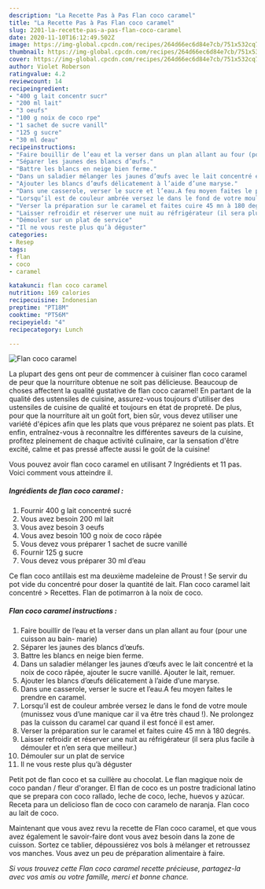 ```yaml
---
description: "La Recette Pas à Pas Flan coco caramel"
title: "La Recette Pas à Pas Flan coco caramel"
slug: 2201-la-recette-pas-a-pas-flan-coco-caramel
date: 2020-11-10T16:12:49.502Z
image: https://img-global.cpcdn.com/recipes/264d66ec6d84e7cb/751x532cq70/flan-coco-caramel-photo-principale-de-la-recette.jpg
thumbnail: https://img-global.cpcdn.com/recipes/264d66ec6d84e7cb/751x532cq70/flan-coco-caramel-photo-principale-de-la-recette.jpg
cover: https://img-global.cpcdn.com/recipes/264d66ec6d84e7cb/751x532cq70/flan-coco-caramel-photo-principale-de-la-recette.jpg
author: Violet Roberson
ratingvalue: 4.2
reviewcount: 14
recipeingredient:
- "400 g lait concentr sucr"
- "200 ml lait"
- "3 oeufs"
- "100 g noix de coco rpe"
- "1 sachet de sucre vanill"
- "125 g sucre"
- "30 ml deau"
recipeinstructions:
- "Faire bouillir de l’eau et la verser dans un plan allant au four (pour une cuisson au bain- marie)"
- "Séparer les jaunes des blancs d’œufs."
- "Battre les blancs en neige bien ferme."
- "Dans un saladier mélanger les jaunes d’œufs avec le lait concentré et la noix de coco râpée, ajouter le sucre vanillé. Ajouter le lait, remuer."
- "Ajouter les blancs d’œufs délicatement à l’aide d’une maryse."
- "Dans une casserole, verser le sucre et l’eau.A feu moyen faites le prendre en caramel."
- "Lorsqu’il est de couleur ambrée versez le dans le fond de votre moule (munissez vous d’une manique car il va être très chaud !). Ne prolongez pas la cuisson du caramel car quand il est foncé il est amer."
- "Verser la préparation sur le caramel et faites cuire 45 mn à 180 degrés."
- "Laisser refroidir et réserver une nuit au réfrigérateur (il sera plus facile à démouler et n’en sera que meilleur.)"
- "Démouler sur un plat de service"
- "Il ne vous reste plus qu’à déguster"
categories:
- Resep
tags:
- flan
- coco
- caramel

katakunci: flan coco caramel 
nutrition: 169 calories
recipecuisine: Indonesian
preptime: "PT18M"
cooktime: "PT56M"
recipeyield: "4"
recipecategory: Lunch

---
```



![Flan coco caramel](https://img-global.cpcdn.com/recipes/264d66ec6d84e7cb/751x532cq70/flan-coco-caramel-photo-principale-de-la-recette.jpg)

La plupart des gens ont peur de commencer à cuisiner flan coco caramel de peur que la nourriture obtenue ne soit pas délicieuse. Beaucoup de choses affectent la qualité gustative de flan coco caramel! En partant de la qualité des ustensiles de cuisine, assurez-vous toujours d'utiliser des ustensiles de cuisine de qualité et toujours en état de propreté. De plus, pour que la nourriture ait un goût fort, bien sûr, vous devez utiliser une variété d'épices afin que les plats que vous préparez ne soient pas plats. Et enfin, entraînez-vous à reconnaître les différentes saveurs de la cuisine, profitez pleinement de chaque activité culinaire, car la sensation d'être excité, calme et pas pressé affecte aussi le goût de la cuisine!

<!--inarticleads1-->

Vous pouvez avoir flan coco caramel en utilisant 7 Ingrédients et 11 pas. Voici comment vous atteindre il.

##### Ingrédients de flan coco caramel :

1. Fournir 400 g lait concentré sucré
1. Vous avez besoin 200 ml lait
1. Vous avez besoin 3 oeufs
1. Vous avez besoin 100 g noix de coco râpée
1. Vous devez vous préparer 1 sachet de sucre vanillé
1. Fournir 125 g sucre
1. Vous devez vous préparer 30 ml d’eau


Ce flan coco antillais est ma deuxième madeleine de Proust ! Se servir du pot vide du concentré pour doser la quantité de lait. Flan coco caramel lait concentré &gt; Recettes. Flan de potimarron à la noix de coco. 

<!--inarticleads2-->

##### Flan coco caramel instructions :

1. Faire bouillir de l’eau et la verser dans un plan allant au four (pour une cuisson au bain- marie)
1. Séparer les jaunes des blancs d’œufs.
1. Battre les blancs en neige bien ferme.
1. Dans un saladier mélanger les jaunes d’œufs avec le lait concentré et la noix de coco râpée, ajouter le sucre vanillé. Ajouter le lait, remuer.
1. Ajouter les blancs d’œufs délicatement à l’aide d’une maryse.
1. Dans une casserole, verser le sucre et l’eau.A feu moyen faites le prendre en caramel.
1. Lorsqu’il est de couleur ambrée versez le dans le fond de votre moule (munissez vous d’une manique car il va être très chaud !). Ne prolongez pas la cuisson du caramel car quand il est foncé il est amer.
1. Verser la préparation sur le caramel et faites cuire 45 mn à 180 degrés.
1. Laisser refroidir et réserver une nuit au réfrigérateur (il sera plus facile à démouler et n’en sera que meilleur.)
1. Démouler sur un plat de service
1. Il ne vous reste plus qu’à déguster


Petit pot de flan coco et sa cuillère au chocolat. Le flan magique noix de coco pandan / fleur d&#39;oranger. El flan de coco es un postre tradicional latino que se prepara con coco rallado, leche de coco, leche, huevos y azúcar. Receta para un delicioso flan de coco con caramelo de naranja. Flan coco au lait de coco. 

<!--inarticleads1-->

<p>
Maintenant que vous avez revu la recette de Flan coco caramel, et que vous avez également le savoir-faire dont vous avez besoin dans la zone de cuisson. Sortez ce tablier, dépoussiérez vos bols à mélanger et retroussez vos manches. Vous avez un peu de préparation alimentaire à faire.
</p>

<p>
<i>Si vous trouvez cette Flan coco caramel recette précieuse, partagez-la avec vos amis ou votre famille, merci et bonne chance.</i>
</p>
